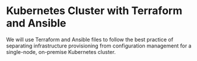 # Kubernetes Cluster with Terraform and Ansible

We will use Terraform and Ansible files to follow the best practice of separating infrastructure provisioning from configuration management for a single-node, on-premise Kubernetes cluster.
